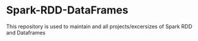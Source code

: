 # Spark-RDD-DataFrames
This repository is used to maintain and all projects/excersizes of Spark RDD and Dataframes

